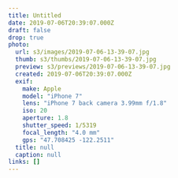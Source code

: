```yaml
---
title: Untitled
date: 2019-07-06T20:39:07.000Z
draft: false
drop: true
photo:
  url: s3/images/2019-07-06-13-39-07.jpg
  thumb: s3/thumbs/2019-07-06-13-39-07.jpg
  preview: s3/previews/2019-07-06-13-39-07.jpg
  created: 2019-07-06T20:39:07.000Z
  exif:
    make: Apple
    model: "iPhone 7"
    lens: "iPhone 7 back camera 3.99mm f/1.8"
    iso: 20
    aperture: 1.8
    shutter_speed: 1/5319
    focal_length: "4.0 mm"
    gps: "47.708425 -122.2511"
  title: null
  caption: null
links: []
---
```

